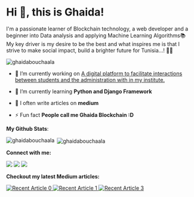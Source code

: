 <h1>Hi 👋, this is Ghaida!</h1>
<p>I'm a passionate learner of Blockchain technology, a web developer and a beginner into Data analysis and applying Machine Learning Algorithms📚 My key driver is my desire to be the best and what inspires me is that I strive to make social impact, build a brighter future for Tunisia...! 👑🤗</p>

<p align="left"> <img src="https://komarev.com/ghpvc/?username=ghaidabouchaala" alt="ghaidabouchaala" /> </p>

- 🔭 I’m currently working on [A digital platform to facilitate interactions between students and the administration with in my institute.](https://romantic-fermi-a5e950.netlify.app/?fbclid=IwAR39-98eN1WfalPkacJWdg4OwtuKRaDcPEMXJXtqBsqRHO2Vzs92TtRZOGw)

- 🌱 I’m currently learning **Python and Django Framework**

- 📝 I often write articles on **medium**

- ⚡ Fun fact **People call me Ghaida Blockchain :D**

<b>My Github Stats</b>:
<p><img align="left" src="https://github-readme-stats.vercel.app/api/top-langs/?username=ghaidabouchaala&layout=compact&theme=calm" alt="ghaidabouchaala" /></p>

<p>&nbsp;<img align="center" src="https://github-readme-stats.vercel.app/api?username=ghaidabouchaala&show_icons=true&include_all_commits=True&count_private=True&theme=calm" alt="ghaidabouchaala"/></p>



<!-- <b>Programming languages & Frameworks</b>:
<p align="left">
<img src="https://devicons.github.io/devicon/devicon.git/icons/angularjs/angularjs-original.svg" alt="angularjs" width="40" height="40"/> 
<img src="https://devicons.github.io/devicon/devicon.git/icons/css3/css3-original-wordmark.svg" alt="css3" width="40" height="40"/> 
<img src="https://devicons.github.io/devicon/devicon.git/icons/django/django-original.svg" alt="django" width="40" height="40"/> 
<img src="https://www.vectorlogo.zone/logos/git-scm/git-scm-icon.svg" alt="git" width="40" height="40"/>
<img src="https://devicons.github.io/devicon/devicon.git/icons/html5/html5-original-wordmark.svg" alt="html5" width="40" height="40"/> <img src="https://devicons.github.io/devicon/devicon.git/icons/javascript/javascript-original.svg" alt="javascript" width="40" height="40"/> <img src="https://devicons.github.io/devicon/devicon.git/icons/laravel/laravel-plain-wordmark.svg" alt="laravel" width="40" height="40"/> <img src="https://devicons.github.io/devicon/devicon.git/icons/linux/linux-original.svg" alt="linux" width="40" height="40"/> <img src="https://devicons.github.io/devicon/devicon.git/icons/mysql/mysql-original-wordmark.svg" alt="mysql" width="40" height="40"/> <img src="https://devicons.github.io/devicon/devicon.git/icons/photoshop/photoshop-plain.svg" alt="photoshop" width="40" height="40"/> <img src="https://devicons.github.io/devicon/devicon.git/icons/php/php-original.svg" alt="php" width="40" height="40"/> <img src="https://devicons.github.io/devicon/devicon.git/icons/python/python-original.svg" alt="python" width="40" height="40"/> <img src="https://devicons.github.io/devicon/devicon.git/icons/react/react-original-wordmark.svg" alt="react" width="40" height="40"/> <img src="https://symfony.com/logos/symfony_black_03.svg" alt="symfony" width="40" height="40"/></p>
-->




<b>Connect with me:</b>

<p align = "center">

[<img src="https://img.shields.io/badge/medium-%2312100E.svg?&style=for-the-badge&logo=medium&logoColor=white" />](https://medium.com/@ghaidabouchala)
[<img src="https://img.shields.io/badge/linkedin-%230077B5.svg?&style=for-the-badge&logo=linkedin&logoColor=white" />](https://linkedin.com/in/ghaida-bouchaala)
[<img src="https://img.shields.io/badge/facebook-%231877F2.svg?&style=for-the-badge&logo=facebook&logoColor=white" />](https://www.facebook.com/ghaida.bouchaala) 

</p>


<b>Checkout my latest Medium articles:</b> 

 <a target="_blank" href="https://github-readme-medium-recent-article.vercel.app/medium/@ghaidabouchala/0"><img src="https://github-readme-medium-recent-article.vercel.app/medium/@ghaidabouchala/0" alt="Recent Article 0"> 
<a target="_blank" href="https://github-readme-medium-recent-article.vercel.app/medium/@ghaidabouchala/1"><img src="https://github-readme-medium-recent-article.vercel.app/medium/@ghaidabouchala/1" alt="Recent Article 1"> 
<a target="_blank" href="https://github-readme-medium-recent-article.vercel.app/medium/@ghaidabouchala/3"><img src="https://github-readme-medium-recent-article.vercel.app/medium/@ghaidabouchala/3" alt="Recent Article 3"> 

